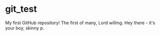 # git_test
My first GitHub repository! The first of many, Lord willing. 
Hey there - it's your boy, skinny p. 